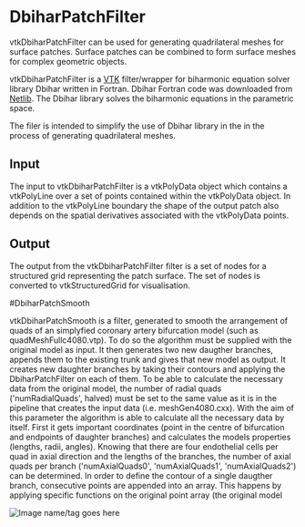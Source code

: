 # DbiharPatchFilter


vtkDbiharPatchFilter can be used for generating quadrilateral meshes for surface patches. Surface patches can be combined to form surface meshes for complex geometric objects.

vtkDbiharPatchFilter is a [VTK](http://vtk.org) filter/wrapper for biharmonic equation solver library Dbihar written in Fortran. Dbihar Fortran code was downloaded from [Netlib](http://www.netlib.org/bihar/index.html). The Dbihar library solves the biharmonic equations in the parametric space.

The filer is intended to simplify the use of Dbihar library in the in the process of generating quadrilateral meshes.

## Input

The input to vtkDbiharPatchFilter is a vtkPolyData object which contains a vtkPolyLine over a set of points contained within the vtkPolyData object. In addition to the vtkPolyLine boundary the shape of the output patch also depends on the spatial derivatives associated with the vtkPolyData points.

## Output

The output from the vtkDbiharPatchFilter filter is a set of nodes for a structured grid representing the patch surface. The set of nodes is converted to vtkStructuredGrid for visualisation.


#DbiharPatchSmooth


vtkDbiharPatchSmooth is a filter, generated to smooth the arrangement of quads of an simplyfied coronary artery bifurcation model (such as quadMeshFullc4080.vtp). To do so the algorithm must be supplied with the original model as input. It then generates two new daugther branches, appends them to the existing trunk and gives that new model as output. It creates new daughter branches by taking their contours and applying the DbiharPatchFilter on each of them. 
To be able to calculate the necessary data from the original model, the number of radial quads ('numRadialQuads', halved) must be set to the same value as it is in the pipeline that creates the input data (i.e. meshGen4080.cxx). With the aim of this parameter the algorithm is able to calculate all the necessary data by itself. First it gets important coordinates (point in the centre of bifurcation and endpoints of daughter branches) and calculates the models properties (lengths, radii, angles). Knowing that there are four endothelial cells per quad in axial direction and the lengths of the branches, the number of axial quads per branch ('numAxialQuads0', 'numAxialQuads1', 'numAxialQuads2') can be determined. In order to define the contour of a single daugther branch, consecutive points are appended into an array. This happens by applying specific functions on the original point array (the original model



![Image name/tag goes here](https://raw.github.com/bluefern/dbiharmesher/master/doc/images/boundaryWithDerivatives_numbered.png)
